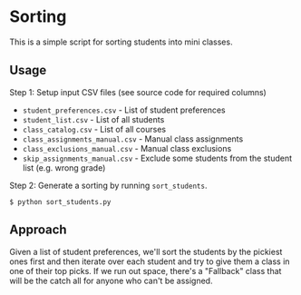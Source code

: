 # Sorting
This is a simple script for sorting students into mini classes.

## Usage
Step 1: Setup input CSV files (see source code for required columns)


* `student_preferences.csv` - List of student preferences
* `student_list.csv` - List of all students
* `class_catalog.csv` - List of all courses
* `class_assignments_manual.csv` - Manual class assignments
* `class_exclusions_manual.csv` - Manual class exclusions
* `skip_assignments_manual.csv` - Exclude some students from the student list (e.g. wrong grade)

Step 2: Generate a sorting by running `sort_students`.

```shell
$ python sort_students.py
```

## Approach
Given a list of student preferences, we'll sort the students by the pickiest ones first and then
iterate over each student and try to give them a class in one of their top picks.  If we run out 
space, there's a "Fallback" class that will be the catch all for anyone who can't be assigned.